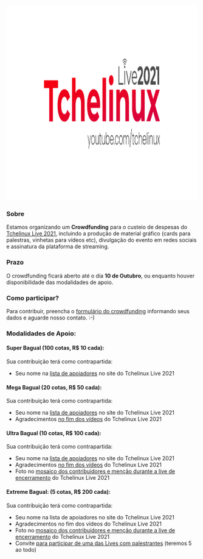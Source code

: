 
<img src="images/banner.png" alt="Crowdfunding Tchelinux Live 2021" width="1280" height="512">


### Sobre

Estamos organizando um **Crowdfunding** para o custeio de despesas do [Tchelinux Live 2021](https://live.tchelinux.org/), incluindo a produção de material gráfico (cards para palestras, vinhetas para vídeos etc), divulgação do evento em redes sociais e assinatura da plataforma de streaming.

### Prazo    

O crowdfunding ficará aberto até o dia **10 de Outubro**, ou enquanto houver disponibilidade das modalidades de apoio.

### Como participar?

Para contribuir, preencha o [formulário do crowdfunding](https://forms.gle/ToShf1MFFwiS3Day8) informando seus dados e aguarde nosso contato.  :-)

### Modalidades de Apoio:

#### Super Bagual (100 cotas, R$ 10 cada):

Sua contribuição terá como contrapartida: 

-  Seu nome na [lista de apoiadores](https://wiki.tchelinux.org/#!crowdfunding/contribuidores.md) no site do Tchelinux Live 2021

#### Mega Bagual (20 cotas, R$ 50 cada):

Sua contribuição terá como contrapartida:

-  Seu nome na [lista de apoiadores](https://wiki.tchelinux.org/#!crowdfunding/contribuidores.md) no site do Tchelinux Live 2021
-  Agradecimentos [no fim dos vídeos](https://youtu.be/NOmUIGxO6uU?t=1209) do Tchelinux Live 2021

#### Ultra Bagual (10 cotas, R$ 100 cada):

Sua contribuição terá como contrapartida:

-  Seu nome na [lista de apoiadores](https://wiki.tchelinux.org/#!crowdfunding/contribuidores.md) no site do Tchelinux Live 2021
-  Agradecimentos [no fim dos vídeos](https://youtu.be/NOmUIGxO6uU?t=1209) do Tchelinux Live 2021
-  Foto no [mosaico dos contribuidores e menção durante a live de encerramento](https://youtu.be/0pmAI0pjrwc?t=3181) do Tchelinux Live 2021

#### Extreme Bagual: (5 cotas, R$ 200 cada):

Sua contribuição terá como contrapartida:

-  Seu nome na lista de apoiadores no site do Tchelinux Live 2021
-  Agradecimentos no fim dos vídeos do Tchelinux Live 2021
-  Foto no [mosaico dos contribuidores e menção durante a live de encerramento](https://youtu.be/0pmAI0pjrwc?t=3181) do Tchelinux Live 2021
-  Convite [para participar de uma das Lives com palestrantes](https://youtu.be/t7xT7SfoVVM?t=2893) (teremos 5 ao todo)


